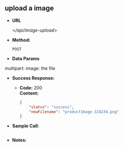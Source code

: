 **upload a image**
----

* **URL**

  <_/api/image-upload_>

* **Method:**

  `POST` 

* **Data Params**

multipart:
image: the file
  
* **Success Response:**

  * **Code:** 200 <br />
    **Content:** 
    ```json
    {
        "status": "success",
        "newFilename": "productImage-324234.png"
    }
    ```

* **Sample Call:**

   ```javascript

   ```

* **Notes:**

 